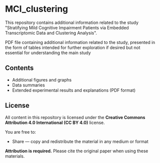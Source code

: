 # MCI_clustering
This repository contains additional information related to the study "Stratifying Mild Cognitive Impairment Patients via Embedded Transcriptomic Data and Clustering Analysis". 

PDF file containing additional information related to the study, presented in the form of tables intended for further exploration if desired but not essential for understanding the main study


## Contents

- Additional figures and graphs
- Data summaries
- Extended experimental results and explanations (PDF format)

## License

All content in this repository is licensed under the **Creative Commons Attribution 4.0 International (CC BY 4.0)** license.

You are free to:
- Share — copy and redistribute the material in any medium or format


**Attribution is required.** Please cite the original paper when using these materials.
